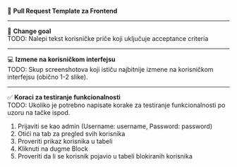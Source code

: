 📄 **Pull Request Template za Frontend**  
<hr>

🎯 **Change goal**  
TODO: Nalepi tekst korisničke priče koji uključuje acceptance criteria
<hr>

💻 **Izmene na korisničkom interfejsu**    
TODO: Skup screenshotova koji ističu najbitnije izmene na korisničkom interfejsu (obično 1-2 slike).  
<hr>

✅ **Koraci za testiranje funkcionalnosti**  
TODO: Ukoliko je potrebno napisate korake za testiranje funkcionalnosti po uzoru na tačke ispod.
1. Prijaviti se kao admin (Username: username, Password: password)
2. Otići na tab za pregled svih korisnika
3. Proveriti prikaz korisnika u tabeli
4. Kliknuti na dugme Block
5. Proveriti da li se korisnik pojavio u tabeli blokiranih korisnika
